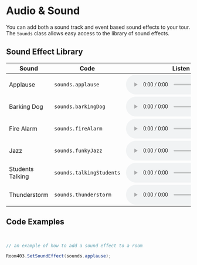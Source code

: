 Audio & Sound
=============

You can add both a sound track and event
based sound effects to your tour. The
`Sounds` class allows easy access to the
library of sound effects.

Sound Effect Library
--------------------



|Sound              | Code                    | Listen
|-------------------|-------------------------|-------
|Applause           |`sounds.applause`        |<audio controls="0" src="https://github.com/adelphi-ed-tech/MakerUnity/raw/refs/heads/main/Assets/Resources/Sounds/Applause.wav"></audio>
|Barking Dog        |`sounds.barkingDog`      |<audio controls="0" src="https://github.com/adelphi-ed-tech/MakerUnity/raw/refs/heads/main/Assets/Resources/Sounds/BarkingDog.wav"></audio>
|Fire Alarm         |`sounds.fireAlarm`       |<audio controls="0" src="https://github.com/adelphi-ed-tech/MakerUnity/raw/refs/heads/main/Assets/Resources/Sounds/FireAlarm.wav"></audio>
|Jazz               |`sounds.funkyJazz`       |<audio controls="0" src="https://github.com/adelphi-ed-tech/MakerUnity/raw/refs/heads/main/Assets/Resources/Sounds/FunkyJazz.wav"></audio>
|Students Talking   |`sounds.talkingStudents` |<audio controls="0" src="https://github.com/adelphi-ed-tech/MakerUnity/raw/refs/heads/main/Assets/Resources/Sounds/TalkingStudents.wav"></audio>
|Thunderstorm       |`sounds.thunderstorm`    |<audio controls="0" src="https://github.com/adelphi-ed-tech/MakerUnity/raw/refs/heads/main/Assets/Resources/Sounds/Thunderstorm.wav"></audio>


Code Examples
-------------

```csharp


// an example of how to add a sound effect to a room

Room403.SetSoundEffect(sounds.applause);


```

